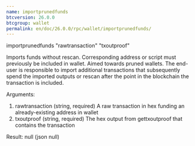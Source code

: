 ```yaml
---
name: importprunedfunds
btcversion: 26.0.0
btcgroup: wallet
permalink: en/doc/26.0.0/rpc/wallet/importprunedfunds/
---
```


importprunedfunds "rawtransaction" "txoutproof"

Imports funds without rescan. Corresponding address or script must previously be included in wallet. Aimed towards pruned wallets. The end-user is responsible to import additional transactions that subsequently spend the imported outputs or rescan after the point in the blockchain the transaction is included.

Arguments:
1. rawtransaction    (string, required) A raw transaction in hex funding an already-existing address in wallet
2. txoutproof        (string, required) The hex output from gettxoutproof that contains the transaction

Result:
null    (json null)


